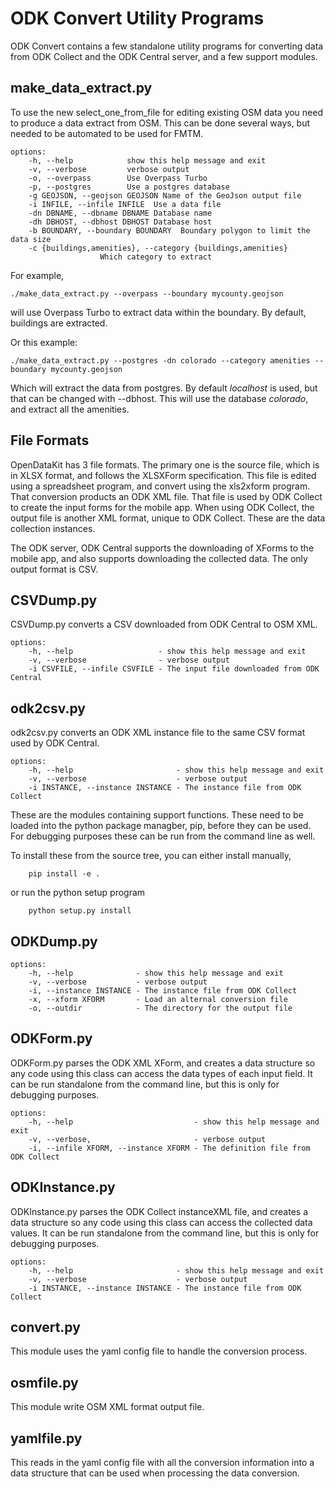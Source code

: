 # ODK Convert Utility Programs

ODK Convert contains a few standalone utility programs for converting
data from ODK Collect and the ODK Central server, and a few support
modules.

## make_data_extract.py

To use the new select_one_from_file for editing existing OSM data you
need to produce a data extract from OSM. This can be done several
ways, but needed to be automated to be used for FMTM.

	options:
		-h, --help            show this help message and exit
		-v, --verbose         verbose output
		-o, --overpass        Use Overpass Turbo
		-p, --postgres        Use a postgres database
		-g GEOJSON, --geojson GEOJSON Name of the GeoJson output file
	    -i INFILE, --infile INFILE  Use a data file
		-dn DBNAME, --dbname DBNAME Database name
		-dh DBHOST, --dbhost DBHOST Database host
		-b BOUNDARY, --boundary BOUNDARY  Boundary polygon to limit the data size
		-c {buildings,amenities}, --category {buildings,amenities}
                        Which category to extract

For example,

	./make_data_extract.py --overpass --boundary mycounty.geojson

will use Overpass Turbo to extract data within the boundary. By
default, buildings are extracted.

Or this example:

	./make_data_extract.py --postgres -dn colorado --category amenities --boundary mycounty.geojson

Which will extract the data from postgres. By default *localhost* is
used, but that can be changed with --dbhost. This will use the
database *colorado*, and extract all the amenities.


## File Formats

OpenDataKit has 3 file formats. The primary one is the source file,
which is in XLSX format, and follows the XLSXForm specification. This
file is edited using a spreadsheet program, and convert using the
xls2xform program. That conversion products an ODK XML file. That file
is used by ODK Collect to create the input forms for the mobile
app. When using ODK Collect, the output file is another XML format,
unique to ODK Collect. These are the data collection instances.

The ODK server, ODK Central supports the downloading of XForms to the
mobile app, and also supports downloading the collected data. The only
output format is CSV.

## CSVDump.py
CSVDump.py converts a CSV downloaded from ODK Central to OSM XML.

	options:
		-h, --help                   - show this help message and exit
		-v, --verbose                - verbose output
		-i CSVFILE, --infile CSVFILE - The input file downloaded from ODK Central

## odk2csv.py
odk2csv.py converts an ODK XML instance file to the same CSV format
used by ODK Central.

	options:
		-h, --help                       - show this help message and exit
		-v, --verbose                    - verbose output
		-i INSTANCE, --instance INSTANCE - The instance file from ODK Collect

These are the modules containing support functions. These need to be
loaded into the python package managber, pip, before they can be
used. For debugging purposes these can be run from the command line as
well.

To install these from the source tree, you can either install
manually,

		pip install -e .
or run the python setup program

		python setup.py install

## ODKDump.py
	options:
		-h, --help              - show this help message and exit
		-v, --verbose           - verbose output
		-i, --instance INSTANCE - The instance file from ODK Collect
		-x, --xform XFORM       - Load an alternal conversion file
		-o, --outdir            - The directory for the output file

## ODKForm.py

ODKForm.py parses the ODK XML XForm, and creates a data structure so
any code using this class can access the data types of each input
field. It can be run standalone from the command line, but this is
only for debugging purposes.

	options:
		-h, --help                           - show this help message and exit
		-v, --verbose,                       - verbose output
		-i, --infile XFORM, --instance XFORM - The definition file from ODK Collect

## ODKInstance.py

ODKInstance.py parses the ODK Collect instanceXML file, and creates a
data structure so any code using this class can access the collected
data values. It can be run standalone from the command line, but this is
only for debugging purposes.

	options:
		-h, --help                       - show this help message and exit
		-v, --verbose                    - verbose output
		-i INSTANCE, --instance INSTANCE - The instance file from ODK Collect

## convert.py
This module uses the yaml config file to handle the conversion
process.

## osmfile.py
This module write OSM XML format output file.

## yamlfile.py
This reads in the yaml config file with all the conversion
information into a data structure that can be used when processing the
data conversion.
